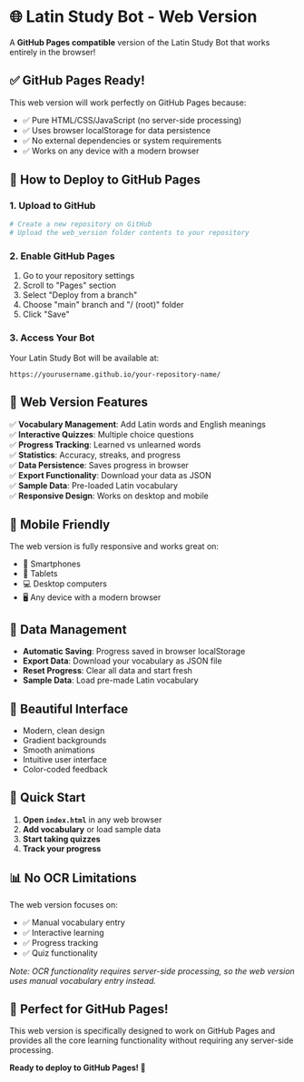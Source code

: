 # 🌐 Latin Study Bot - Web Version

A **GitHub Pages compatible** version of the Latin Study Bot that works entirely in the browser!

## ✅ **GitHub Pages Ready!**

This web version will work perfectly on GitHub Pages because:
- ✅ Pure HTML/CSS/JavaScript (no server-side processing)
- ✅ Uses browser localStorage for data persistence
- ✅ No external dependencies or system requirements
- ✅ Works on any device with a modern browser

## 🚀 **How to Deploy to GitHub Pages**

### 1. **Upload to GitHub**
```bash
# Create a new repository on GitHub
# Upload the web_version folder contents to your repository
```

### 2. **Enable GitHub Pages**
1. Go to your repository settings
2. Scroll to "Pages" section
3. Select "Deploy from a branch"
4. Choose "main" branch and "/ (root)" folder
5. Click "Save"

### 3. **Access Your Bot**
Your Latin Study Bot will be available at:
```
https://yourusername.github.io/your-repository-name/
```

## 🎯 **Web Version Features**

✅ **Vocabulary Management**: Add Latin words and English meanings  
✅ **Interactive Quizzes**: Multiple choice questions  
✅ **Progress Tracking**: Learned vs unlearned words  
✅ **Statistics**: Accuracy, streaks, and progress  
✅ **Data Persistence**: Saves progress in browser  
✅ **Export Functionality**: Download your data as JSON  
✅ **Sample Data**: Pre-loaded Latin vocabulary  
✅ **Responsive Design**: Works on desktop and mobile  

## 📱 **Mobile Friendly**

The web version is fully responsive and works great on:
- 📱 Smartphones
- 📱 Tablets  
- 💻 Desktop computers
- 🖥️ Any device with a modern browser

## 🔄 **Data Management**

- **Automatic Saving**: Progress saved in browser localStorage
- **Export Data**: Download your vocabulary as JSON file
- **Reset Progress**: Clear all data and start fresh
- **Sample Data**: Load pre-made Latin vocabulary

## 🎨 **Beautiful Interface**

- Modern, clean design
- Gradient backgrounds
- Smooth animations
- Intuitive user interface
- Color-coded feedback

## 🚀 **Quick Start**

1. **Open `index.html`** in any web browser
2. **Add vocabulary** or load sample data
3. **Start taking quizzes**
4. **Track your progress**

## 📊 **No OCR Limitations**

The web version focuses on:
- ✅ Manual vocabulary entry
- ✅ Interactive learning
- ✅ Progress tracking
- ✅ Quiz functionality

*Note: OCR functionality requires server-side processing, so the web version uses manual vocabulary entry instead.*

## 🌟 **Perfect for GitHub Pages!**

This web version is specifically designed to work on GitHub Pages and provides all the core learning functionality without requiring any server-side processing.

**Ready to deploy to GitHub Pages! 🚀**

